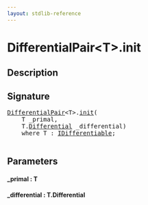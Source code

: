 ```yaml
---
layout: stdlib-reference
---
```


# DifferentialPair\<T\>\.init

## Description





## Signature 

<pre>
<a href="/stdlib-reference/types/DifferentialPair/index" class="code_type">DifferentialPair</a>&lt;T&gt;.<a href="/stdlib-reference/types/DifferentialPair/init">init</a>(
    T <span class='code_param'>_primal</span>,
    T.<a href="/stdlib-reference/types/DifferentialPair/Differential" class="code_type">Differential</a> <span class='code_param'>_differential</span>)
    <span class='code_keyword'>where</span> T : <a href="/stdlib-reference/interfaces/IDifferentiable/index" class="code_type">IDifferentiable</a>;

</pre>

## Parameters

#### \_primal : T
#### \_differential : T\.Differential

